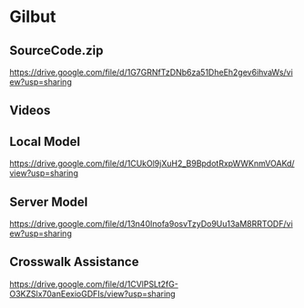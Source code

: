 # Gilbut

## SourceCode.zip
https://drive.google.com/file/d/1G7GRNfTzDNb6za51DheEh2gev6ihvaWs/view?usp=sharing

## Videos
## Local Model
https://drive.google.com/file/d/1CUkOl9jXuH2_B9BpdotRxpWWKnmVOAKd/view?usp=sharing

## Server Model
https://drive.google.com/file/d/13n40Inofa9osvTzyDo9Uu13aM8RRTODF/view?usp=sharing

## Crosswalk Assistance
https://drive.google.com/file/d/1CVlPSLt2fG-O3KZSlx70anEexioGDFIs/view?usp=sharing
